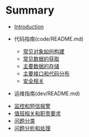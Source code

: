 # Summary

* [Introduction](README.md)

* 代码指南(code/README.md)
   - [常见对象如何构建](code/model.md)
   - [常见数据的获取](code/set_get.md)
   - [主要数据的存储](code/storage.md)
   - [主要接口和代码分布](code/structure.md)
   - [安全相关](code/security.md)

* 运维指南(dev/README.md)
 - [监控和短信报警](dev/monitor.md)
 - [值班相关和职责要求](dev/duty.md)
 - [问题分类](dev/qa.md)
 - [问题分析和处理](dev/resolve.md)
